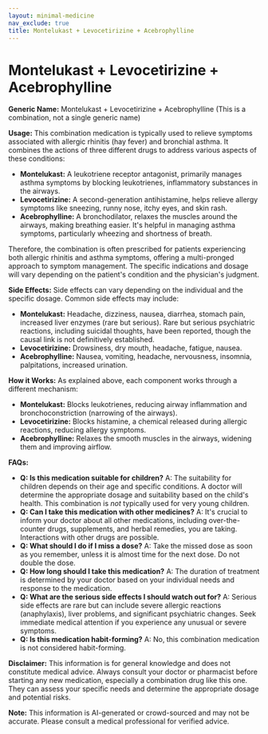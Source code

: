 ```yaml
---
layout: minimal-medicine
nav_exclude: true
title: Montelukast + Levocetirizine + Acebrophylline
---
```


# Montelukast + Levocetirizine + Acebrophylline

**Generic Name:** Montelukast + Levocetirizine + Acebrophylline (This is a combination, not a single generic name)

**Usage:** This combination medication is typically used to relieve symptoms associated with allergic rhinitis (hay fever) and bronchial asthma.  It combines the actions of three different drugs to address various aspects of these conditions:

* **Montelukast:**  A leukotriene receptor antagonist, primarily manages asthma symptoms by blocking leukotrienes, inflammatory substances in the airways.
* **Levocetirizine:** A second-generation antihistamine, helps relieve allergy symptoms like sneezing, runny nose, itchy eyes, and skin rash.
* **Acebrophylline:** A bronchodilator, relaxes the muscles around the airways, making breathing easier. It's helpful in managing asthma symptoms, particularly wheezing and shortness of breath.

Therefore, the combination is often prescribed for patients experiencing both allergic rhinitis and asthma symptoms, offering a multi-pronged approach to symptom management.  The specific indications and dosage will vary depending on the patient's condition and the physician's judgment.

**Side Effects:** Side effects can vary depending on the individual and the specific dosage.  Common side effects may include:

* **Montelukast:** Headache, dizziness, nausea, diarrhea, stomach pain, increased liver enzymes (rare but serious).  Rare but serious psychiatric reactions, including suicidal thoughts, have been reported, though the causal link is not definitively established.
* **Levocetirizine:** Drowsiness, dry mouth, headache, fatigue, nausea.
* **Acebrophylline:**  Nausea, vomiting, headache, nervousness, insomnia, palpitations, increased urination.


**How it Works:**  As explained above, each component works through a different mechanism:

* **Montelukast:** Blocks leukotrienes, reducing airway inflammation and bronchoconstriction (narrowing of the airways).
* **Levocetirizine:** Blocks histamine, a chemical released during allergic reactions, reducing allergy symptoms.
* **Acebrophylline:** Relaxes the smooth muscles in the airways, widening them and improving airflow.


**FAQs:**

* **Q: Is this medication suitable for children?** A:  The suitability for children depends on their age and specific conditions.  A doctor will determine the appropriate dosage and suitability based on the child's health.  This combination is *not* typically used for very young children.
* **Q: Can I take this medication with other medicines?** A:  It's crucial to inform your doctor about all other medications, including over-the-counter drugs, supplements, and herbal remedies, you are taking.  Interactions with other drugs are possible.
* **Q: What should I do if I miss a dose?** A:  Take the missed dose as soon as you remember, unless it is almost time for the next dose.  Do not double the dose.
* **Q: How long should I take this medication?** A:  The duration of treatment is determined by your doctor based on your individual needs and response to the medication.
* **Q: What are the serious side effects I should watch out for?** A:  Serious side effects are rare but can include severe allergic reactions (anaphylaxis), liver problems, and significant psychiatric changes. Seek immediate medical attention if you experience any unusual or severe symptoms.
* **Q: Is this medication habit-forming?** A: No, this combination medication is not considered habit-forming.


**Disclaimer:** This information is for general knowledge and does not constitute medical advice. Always consult your doctor or pharmacist before starting any new medication, especially a combination drug like this one.  They can assess your specific needs and determine the appropriate dosage and potential risks.


**Note:** This information is AI-generated or crowd-sourced and may not be accurate. Please consult a medical professional for verified advice.